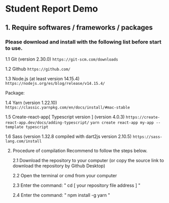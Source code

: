 # Student Report Demo

## 1. Require softwares / frameworks / packages

### Please download and install with the following list before start to use.

1.1 Git (version 2.30.0)
`https://git-scm.com/downloads`

1.2 Github
`https://github.com/`

1.3 Node.js (at least version 14.15.4)
`https://nodejs.org/es/blog/release/v14.15.4/`

Package:

1.4 Yarn (version 1.22.10)
`https://classic.yarnpkg.com/en/docs/install/#mac-stable`

1.5 Create-react-app[ Typescript version ] (version 4.0.3)
`https://create-react-app.dev/docs/adding-typescript/`
` yarn create react-app my-app --template typescript `

1.6 Sass (version 1.32.8 compiled with dart2js version 2.10.5)
`https://sass-lang.com/install`

2.  Procedure of compilation
    Recommend to follow the steps below.

    2.1 Download the repository to your computer (or copy the source link to download the repository by Github Desktop)

    2.2 Open the terminal or cmd from your computer

    2.3 Enter the command: " cd [ your repository file address ] "

    2.4 Enter the command: " npm install -g yarn "
